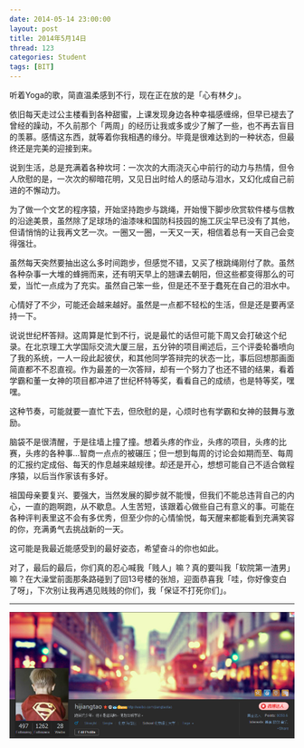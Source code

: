 ```yaml
---
date: 2014-05-14 23:00:00
layout: post
title: 2014年5月14日
thread: 123
categories: Student
tags: [BIT]
---
```


听着Yoga的歌，简直温柔感到不行，现在正在放的是「心有林夕」。

依旧每天走过公主楼看到各种甜蜜，上课发现身边各种幸福感缠绵，但早已褪去了曾经的躁动，不久前那个「两周」的经历让我或多或少了解了一些，也不再去盲目的羡慕。感情这东西，就等着你我相遇的缘分。毕竟是很难达到的一种状态，但最终还是完美的迎接到来。

说到生活，总是充满着各种坎坷：一次次的大雨浇灭心中前行的动力与热情，但令人欣慰的是，一次次的柳暗花明，又见日出时给人的感动与泪水，又幻化成自己前进的不懈动力。

为了做一个文艺的程序猿，开始坚持跑步与跳绳，开始慢下脚步欣赏软件楼与信教的沿途美景，虽然除了足球场的油漆味和国防科技园的施工灰尘早已没有了其他，但请悄悄的让我再文艺一次。一圈又一圈，一天又一天，相信着总有一天自己会变得强壮。

虽然每天突然要抽出这么多时间跑步，但感觉不错，又买了根跳绳刚付了款。虽然各种杂事一大堆的蜂拥而来，还有明天早上的翘课去朝阳，但这些都变得那么的可爱，当忙一点成为了充实。虽然自己笨一些，但是还不至于蠢死在自己的泪水中。

心情好了不少，可能还会越来越好。虽然是一点都不轻松的生活，但是还是要再坚持一下。

说说世纪杯答辩。这周算是忙到不行，说是最忙的话但可能下周又会打破这个纪录。在北京理工大学国际交流大厦三层，五分钟的项目阐述后，三个评委轮番喷向了我的系统，一人一段此起彼伏，和其他同学答辩完的状态一比，事后回想那画面简直都不不忍直视。作为最差的一次答辩，却有一个努力了也还不错的结果，看着学霸和董一女神的项目都冲进了世纪杯特等奖，看看自己的成绩，也是特等奖，嘿嘿。

这种节奏，可能就要一直忙下去，但欣慰的是，心烦时也有学霸和女神的鼓舞与激励。

脑袋不是很清醒，于是往墙上撞了撞。想着头疼的作业，头疼的项目，头疼的比赛，头疼的各种事…智商一点点的被碾压；但一想到每周的讨论会如期而至、每周的汇报约定成俗、每天的作息越来越规律。却还是开心，想想可能自己不适合做程序猿，以后当作家该有多好。

祖国母亲要复兴、要强大，当然发展的脚步就不能慢，但我们不能总违背自己的内心，一直的跑啊跑，从不歇息。人生苦短，该跟着心做些自己有意义的事。可能在各种评判表里这不会有多优秀，但至少你的心情愉悦，每天醒来都能看到充满笑容的你，充满勇气去挑战新的一天。

这可能是我最近能感受到的最好姿态，希望奋斗的你也如此。

对了，最后的最后，你们真的忍心喊我「贱人」嘛？真的要叫我「软院第一渣男」嘛？在大澡堂前面那条路碰到了回13号楼的张旭，迎面恭喜我「哇，你好像变白了呀」，下次别让我再遇见贱贱的你们，我「保证不打死你们」。

----

![](/assets/2014-05-14-MyWeibo.png )